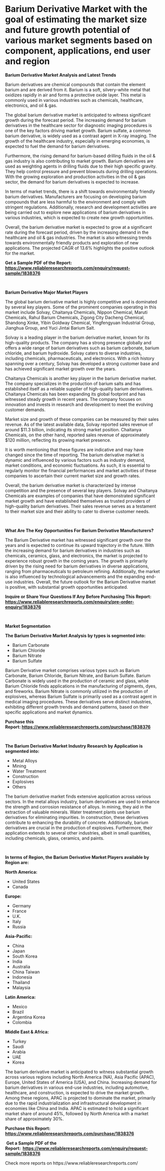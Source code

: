 <p><h1>Barium Derivative Market with the goal of estimating the market size and future growth potential of various market segments based on component, applications, end user and region</h1></p><p><strong>Barium Derivative Market Analysis and Latest Trends</strong></p>
<p><p>Barium derivatives are chemical compounds that contain the element barium and are derived from it. Barium is a soft, silvery-white metal that oxidizes rapidly in air and forms a protective oxide layer. This metal is commonly used in various industries such as chemicals, healthcare, electronics, and oil & gas.</p><p>The global barium derivative market is anticipated to witness significant growth during the forecast period. The increasing demand for barium derivatives in the healthcare sector for diagnostic imaging procedures is one of the key factors driving market growth. Barium sulfate, a common barium derivative, is widely used as a contrast agent in X-ray imaging. The growth of the healthcare industry, especially in emerging economies, is expected to fuel the demand for barium derivatives.</p><p>Furthermore, the rising demand for barium-based drilling fluids in the oil & gas industry is also contributing to market growth. Barium derivatives are used as weighting agents in drilling fluids due to their high specific gravity. They help control pressure and prevent blowouts during drilling operations. With the growing exploration and production activities in the oil & gas sector, the demand for barium derivatives is expected to increase.</p><p>In terms of market trends, there is a shift towards environmentally friendly barium derivatives. Manufacturers are focusing on developing barium compounds that are less harmful to the environment and comply with stringent regulations. Additionally, research and development activities are being carried out to explore new applications of barium derivatives in various industries, which is expected to create new growth opportunities.</p><p>Overall, the barium derivative market is expected to grow at a significant rate during the forecast period, driven by the increasing demand in the healthcare and oil & gas industries. The market is also witnessing trends towards environmentally friendly products and exploration of new applications. The projected CAGR of 13.6% highlights the positive outlook for the market.</p></p>
<p><strong>Get a Sample PDF of the Report:&nbsp; <a href="https://www.reliableresearchreports.com/enquiry/request-sample/1838376">https://www.reliableresearchreports.com/enquiry/request-sample/1838376</a></strong></p>
<p>&nbsp;</p>
<p><strong>Barium Derivative Major Market Players</strong></p>
<p><p>The global barium derivative market is highly competitive and is dominated by several key players. Some of the prominent companies operating in this market include Solvay, Chaitanya Chemicals, Nippon Chemical, Maruti Chemicals, Rahul Barium Chemicals, Zigong City Dacheng Chemical, Shandong Xinke, Yibin Goldway Chemical, Yingfengyuan Industrial Group, Jianghua Group, and Yuci Jintai Barium Salt.</p><p>Solvay is a leading player in the barium derivative market, known for its high-quality products. The company has a strong presence globally and offers a wide range of barium derivatives such as barium carbonate, barium chloride, and barium hydroxide. Solvay caters to diverse industries, including chemicals, pharmaceuticals, and electronics. With a rich history spanning over a century, Solvay has developed a strong customer base and has achieved significant market growth over the years.</p><p>Chaitanya Chemicals is another key player in the barium derivative market. The company specializes in the production of barium salts and has established itself as a reliable supplier of high-quality barium derivatives. Chaitanya Chemicals has been expanding its global footprint and has witnessed steady growth in recent years. The company focuses on innovation and invests in research and development to meet the evolving customer demands.</p><p>Market size and growth of these companies can be measured by their sales revenue. As of the latest available data, Solvay reported sales revenue of around $11.3 billion, indicating its strong market position. Chaitanya Chemicals, on the other hand, reported sales revenue of approximately $120 million, reflecting its growing market presence.</p><p>It is worth mentioning that these figures are indicative and may have changed since the time of reporting. The barium derivative market is dynamic and influenced by various factors such as industry demand, market conditions, and economic fluctuations. As such, it is essential to regularly monitor the financial performances and market activities of these companies to ascertain their current market size and growth rates.</p><p>Overall, the barium derivative market is characterized by intense competition and the presence of several key players. Solvay and Chaitanya Chemicals are examples of companies that have demonstrated significant market growth and have established themselves as trusted providers of high-quality barium derivatives. Their sales revenue serves as a testament to their market size and their ability to cater to diverse customer needs.</p></p>
<p>&nbsp;</p>
<p><strong>What Are The Key Opportunities For Barium Derivative Manufacturers?</strong></p>
<p><p>The Barium Derivative market has witnessed significant growth over the years and is expected to continue its upward trajectory in the future. With the increasing demand for barium derivatives in industries such as chemicals, ceramics, glass, and electronics, the market is projected to experience robust growth in the coming years. The growth is primarily driven by the rising need for barium derivatives in diverse applications, ranging from pharmaceuticals to petroleum refining. Additionally, the market is also influenced by technological advancements and the expanding end-use industries. Overall, the future outlook for the Barium Derivative market is positive, with substantial growth opportunities anticipated.</p></p>
<p><strong>Inquire or Share Your Questions If Any Before Purchasing This Report: <a href="https://www.reliableresearchreports.com/enquiry/pre-order-enquiry/1838376">https://www.reliableresearchreports.com/enquiry/pre-order-enquiry/1838376</a></strong></p>
<p>&nbsp;</p>
<p><strong>Market Segmentation</strong></p>
<p><strong>The Barium Derivative Market Analysis by types is segmented into:</strong></p>
<p><ul><li>Barium Carbonate</li><li>Barium Chloride</li><li>Barium Nitrate</li><li>Barium Sulfate</li></ul></p>
<p><p>Barium Derivative market comprises various types such as Barium Carbonate, Barium Chloride, Barium Nitrate, and Barium Sulfate. Barium Carbonate is widely used in the production of ceramic and glass, while Barium Chloride finds applications in the manufacturing of pigments, dyes, and fireworks. Barium Nitrate is commonly utilized in the production of explosives, whereas Barium Sulfate is primarily used as a contrast agent in medical imaging procedures. These derivatives serve distinct industries, exhibiting different growth trends and demand patterns, based on their specific applications and market dynamics.</p></p>
<p><strong>Purchase this Report:&nbsp;<a href="https://www.reliableresearchreports.com/purchase/1838376">https://www.reliableresearchreports.com/purchase/1838376</a></strong></p>
<p>&nbsp;</p>
<p><strong>The Barium Derivative Market Industry Research by Application is segmented into:</strong></p>
<p><ul><li>Metal Alloys</li><li>Mining</li><li>Water Treatment</li><li>Construction</li><li>Explosives</li><li>Others</li></ul></p>
<p><p>The barium derivative market finds extensive application across various sectors. In the metal alloys industry, barium derivatives are used to enhance the strength and corrosion resistance of alloys. In mining, they aid in the extraction of valuable minerals. Water treatment plants use barium derivatives for eliminating impurities. In construction, these derivatives contribute to enhancing the durability of concrete. Additionally, barium derivatives are crucial in the production of explosives. Furthermore, their application extends to several other industries, albeit in small quantities, including chemicals, glass, ceramics, and paints.</p></p>
<p>&nbsp;</p>
<p><strong>In terms of Region, the Barium Derivative Market Players available by Region are:</strong></p>
<p>
    <p> <strong> North America: </strong>
        <ul>
            <li>United States</li>
            <li>Canada</li>
        </ul>
        </p> 
    <p> <strong> Europe: </strong>
        <ul>
            <li>Germany</li>
            <li>France</li>
            <li>U.K.</li>
            <li>Italy</li>
            <li>Russia</li>
        </ul>
        </p> 
    <p> <strong> Asia-Pacific: </strong>
        <ul>
            <li>China</li>
            <li>Japan</li>
            <li>South Korea</li>
            <li>India</li>
            <li>Australia</li>
            <li>China Taiwan</li>
            <li>Indonesia</li>
            <li>Thailand</li>
            <li>Malaysia</li>
        </ul>
        </p> 
    <p> <strong> Latin America: </strong>
        <ul>
            <li>Mexico</li>
            <li>Brazil</li>
            <li>Argentina Korea</li>
            <li>Colombia</li>
        </ul>
        </p> 
    <p> <strong> Middle East & Africa: </strong>
        <ul>
            <li>Turkey</li>
            <li>Saudi</li>
            <li>Arabia</li>
            <li>UAE</li>
            <li>Korea</li>
        </ul>
    </p>
    </p>
<p><p>The barium derivative market is anticipated to witness substantial growth across various regions including North America (NA), Asia Pacific (APAC), Europe, United States of America (USA), and China. Increasing demand for barium derivatives in various end-use industries, including automotive, healthcare, and construction, is expected to drive the market growth. Among these regions, APAC is projected to dominate the market, primarily due to the rapid industrialization and infrastructural development in economies like China and India. APAC is estimated to hold a significant market share of around 45%, followed by North America with a market share of approximately 30%.</p></p>
<p><strong>Purchase this Report: <a href="https://www.reliableresearchreports.com/purchase/1838376">https://www.reliableresearchreports.com/purchase/1838376</a></strong></p>
<p>&nbsp;<strong>Get a Sample PDF of the Report:&nbsp;&nbsp;<a href="https://www.reliableresearchreports.com/enquiry/request-sample/1838376">https://www.reliableresearchreports.com/enquiry/request-sample/1838376</a></strong></p>
<p><strong></strong></p>
<p>Check more reports on https://www.reliableresearchreports.com/</p>